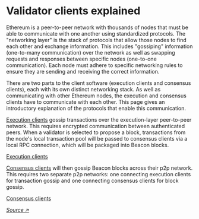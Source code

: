 # Validator clients explained

Ethereum is a peer-to-peer network with thousands of nodes that must be able to communicate with one another using standardized protocols. The "networking layer" is the stack of protocols that allow those nodes to find each other and exchange information. This includes "gossiping" information (one-to-many communication) over the network as well as swapping requests and responses between specific nodes (one-to-one communication). Each node must adhere to specific networking rules to ensure they are sending and receiving the correct information.

There are two parts to the client software (execution clients and consensus clients), each with its own distinct networking stack. As well as communicating with other Ethereum nodes, the execution and consensus clients have to communicate with each other. This page gives an introductory explanation of the protocols that enable this communication.

[Execution clients](/validator-clients/execution-clients) gossip transactions over the execution-layer peer-to-peer network. This requires encrypted communication between authenticated peers. When a validator is selected to propose a block, transactions from the node's local transaction pool will be passed to consensus clients via a local RPC connection, which will be packaged into Beacon blocks.

<div class="grid">
  <a href="/validator-clients/execution-clients" class="card local">Execution clients</a>
</div>

[Consensus clients](/validator-clients/consensus-clients) will then gossip Beacon blocks across their p2p network. This requires two separate p2p networks: one connecting execution clients for transaction gossip and one connecting consensus clients for block gossip.

<div class="grid">
  <a href="/validator-clients/consensus-clients" class="card local">Consensus clients</a>
</div>

[_Source ↗_](https://ethereum.org/en/developers/docs/networking-layer)
